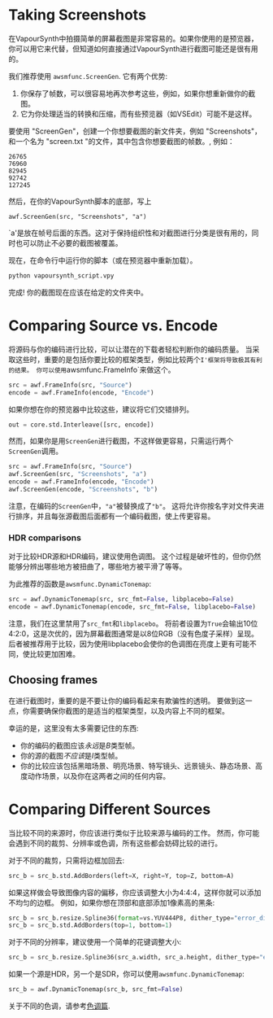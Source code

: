 # Taking Screenshots

在VapourSynth中拍摄简单的屏幕截图是非常容易的。如果你使用的是预览器，你可以用它来代替，但知道如何直接通过VapourSynth进行截图可能还是很有用的。

我们推荐使用 `awsmfunc.ScreenGen`.
它有两个优势:

1. 你保存了帧数，可以很容易地再次参考这些，例如，如果你想重新做你的截图。
2. 它为你处理适当的转换和压缩，而有些预览器（如VSEdit）可能不是这样。

要使用 "ScreenGen"，创建一个你想要截图的新文件夹，例如 "Screenshots"，和一个名为 "screen.txt "的文件，其中包含你想要截图的帧数。, 例如：

```
26765
76960
82945
92742
127245
```

然后，在你的VapourSynth脚本的底部，写上

```
awf.ScreenGen(src, "Screenshots", "a")
```

`a'是放在帧号后面的东西。这对于保持组织性和对截图进行分类是很有用的，同时也可以防止不必要的截图被覆盖。

现在，在命令行中运行你的脚本（或在预览器中重新加载）。

```sh
python vapoursynth_script.vpy
```

完成!
你的截图现在应该在给定的文件夹中。

# Comparing Source vs. Encode

将源码与你的编码进行比较，可以让潜在的下载者轻松判断你的编码质量。
当采取这些时，重要的是包括你要比较的框架类型，例如比较两个`I'框架将导致极其有利的结果。
你可以使用`awsmfunc.FrameInfo`来做这个。

```py
src = awf.FrameInfo(src, "Source")
encode = awf.FrameInfo(encode, "Encode")
```

如果你想在你的预览器中比较这些，建议将它们交错排列。

```py
out = core.std.Interleave([src, encode])
```

然而，如果你是用`ScreenGen`进行截图，不这样做更容易，只需运行两个`ScreenGen`调用。

```py
src = awf.FrameInfo(src, "Source")
awf.ScreenGen(src, "Screenshots", "a")
encode = awf.FrameInfo(encode, "Encode")
awf.ScreenGen(encode, "Screenshots", "b")
```

注意，在编码的`ScreenGen`中，`"a"`被替换成了`"b"`。
这将允许你按名字对文件夹进行排序，并且每张源截图后面都有一个编码截图，使上传更容易。

### HDR comparisons

对于比较HDR源和HDR编码，建议使用色调图。
这个过程是破坏性的，但你仍然能够分辨出哪些地方被扭曲了，哪些地方被平滑了等等。

为此推荐的函数是`awsmfunc.DynamicTonemap`:

```py
src = awf.DynamicTonemap(src, src_fmt=False, libplacebo=False)
encode = awf.DynamicTonemap(encode, src_fmt=False, libplacebo=False)
```

注意，我们在这里禁用了`src_fmt`和`libplacebo`。
将前者设置为`True`会输出10位4:2:0，这是次优的，因为屏幕截图通常是以8位RGB（没有色度子采样）呈现。
后者被推荐用于比较，因为使用libplacebo会使你的色调图在亮度上更有可能不同，使比较更加困难。

## Choosing frames

在进行截图时，重要的是不要让你的编码看起来有欺骗性的透明。
要做到这一点，你需要确保你截图的是适当的框架类型，以及内容上不同的框架。

幸运的是，这里没有太多需要记住的东西:

* 你的编码的截图应该*永远*是*B*类型帧。
* 你的源的截图*不应该*是*I*类型帧。
* 你的比较应该包括黑暗场景、明亮场景、特写镜头、远景镜头、静态场景、高度动作场景，以及你在这两者之间的任何内容。

# Comparing Different Sources

当比较不同的来源时，你应该进行类似于比较来源与编码的工作。
然而，你可能会遇到不同的裁剪、分辨率或色调，所有这些都会妨碍比较的进行。

对于不同的裁剪，只需将边框加回去:

```py
src_b = src_b.std.AddBorders(left=X, right=Y, top=Z, bottom=A)
```

如果这样做会导致图像内容的偏移，你应该调整大小为4:4:4，这样你就可以添加不均匀的边框。
例如，如果你想在顶部和底部添加1像素高的黑条:

```py
src_b = src_b.resize.Spline36(format=vs.YUV444P8, dither_type="error_diffusion")
src_b = src_b.std.AddBorders(top=1, bottom=1)
```

对于不同的分辨率，建议使用一个简单的花键调整大小:

```py
src_b = src_b.resize.Spline36(src_a.width, src_a.height, dither_type="error_diffusion")
```

如果一个源是HDR，另一个是SDR，你可以使用`awsmfunc.DynamicTonemap`:

```py
src_b = awf.DynamicTonemap(src_b, src_fmt=False)
```

关于不同的色调，请参考[色调篇](../filtering/detinting.md).
